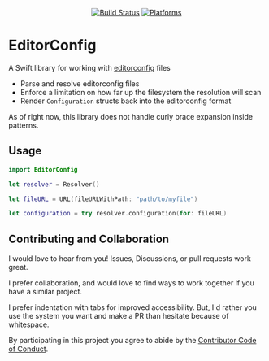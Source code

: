 <div align="center">

[![Build Status][build status badge]][build status]
[![Platforms][platforms badge]][platforms]

</div>

# EditorConfig
A Swift library for working with [editorconfig][editorconfig] files

- Parse and resolve editorconfig files
- Enforce a limitation on how far up the filesystem the resolution will scan
- Render `Configuration` structs back into the editorconfig format

As of right now, this library does not handle curly brace expansion inside patterns.

## Usage

```swift
import EditorConfig

let resolver = Resolver()

let fileURL = URL(fileURLWithPath: "path/to/myfile")

let configuration = try resolver.configuration(for: fileURL)
```

## Contributing and Collaboration

I would love to hear from you! Issues, Discussions, or pull requests work great.

I prefer collaboration, and would love to find ways to work together if you have a similar project.

I prefer indentation with tabs for improved accessibility. But, I'd rather you use the system you want and make a PR than hesitate because of whitespace.

By participating in this project you agree to abide by the [Contributor Code of Conduct](CODE_OF_CONDUCT.md).

[editorconfig]: https://editorconfig.org
[build status]: https://github.com/ChimeHQ/EditorConfig/actions
[build status badge]: https://github.com/ChimeHQ/EditorConfig/workflows/CI/badge.svg
[platforms]: https://swiftpackageindex.com/ChimeHQ/EditorConfig
[platforms badge]: https://img.shields.io/endpoint?url=https%3A%2F%2Fswiftpackageindex.com%2Fapi%2Fpackages%2FChimeHQ%2FEditorConfig%2Fbadge%3Ftype%3Dplatforms
